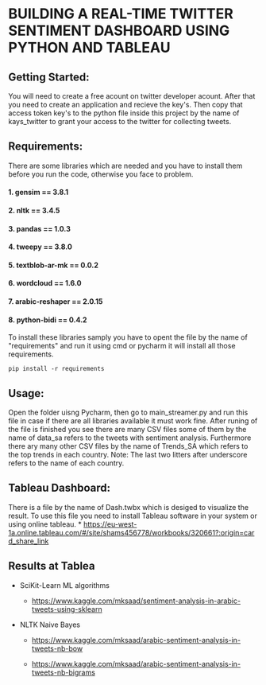 # BUILDING A REAL-TIME TWITTER SENTIMENT DASHBOARD USING PYTHON AND TABLEAU
 
## Getting Started:

You will need to create a free acount on twitter developer acount. After that you need to create an application and recieve the key's. Then copy that access token key's to the python
file inside this project by the name of kays_twitter to grant your access to the twitter for collecting tweets.

## Requirements:

There are some libraries which are needed and you have to install them before you run the code, otherwise you face to problem.

#### 1. gensim == 3.8.1
#### 2. nltk == 3.4.5
#### 3. pandas == 1.0.3
#### 4. tweepy == 3.8.0
#### 5. textblob-ar-mk == 0.0.2

#### 6. wordcloud == 1.6.0
#### 7. arabic-reshaper == 2.0.15
#### 8. python-bidi == 0.4.2

To install these libraries samply you have to opent the file by the name of "requirements" and run it using cmd or pycharm it will
install all those requirements.

```
pip install -r requirements
```

## Usage:
Open the folder uisng Pycharm, then go to main_streamer.py and run this file in case if there are all libraries available it must work fine. After runing of the file is finished you see there are many CSV files some of them by the name of data_sa refers to the tweets with sentiment analysis. Furthermore there ary many other CSV files by the name of Trends_SA which refers to the top trends in each country.
Note: The last two litters after underscore refers to the name of each country.

## Tableau Dashboard:
There is a file by the name of Dash.twbx which is desiged to visualize the result. To use this file you need to install Tableau software in your system or using online tableau.
        * https://eu-west-1a.online.tableau.com/#/site/shams456778/workbooks/320661?:origin=card_share_link





## Results at Tablea 
* SciKit-Learn ML algorithms 
    * https://www.kaggle.com/mksaad/sentiment-analysis-in-arabic-tweets-using-sklearn

* NLTK Naive Bayes 
    * https://www.kaggle.com/mksaad/arabic-sentiment-analysis-in-tweets-nb-bow

    * https://www.kaggle.com/mksaad/arabic-sentiment-analysis-in-tweets-nb-bigrams
